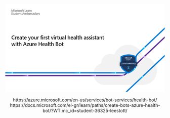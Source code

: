 <p align="center">
  <img width="600"  src="https://github.com/ChristinaPa/Microsoft-Learn-Student-Ambassadors-Events/blob/main/Azure%20Health%20Bot/HealthBot%20logo.png">
</p>
<div align="center">https://azure.microsoft.com/en-us/services/bot-services/health-bot/</div>

<div align="center">https://docs.microsoft.com/el-gr/learn/paths/create-bots-azure-health-bot/?WT.mc_id=student-36325-leestott/</div>
